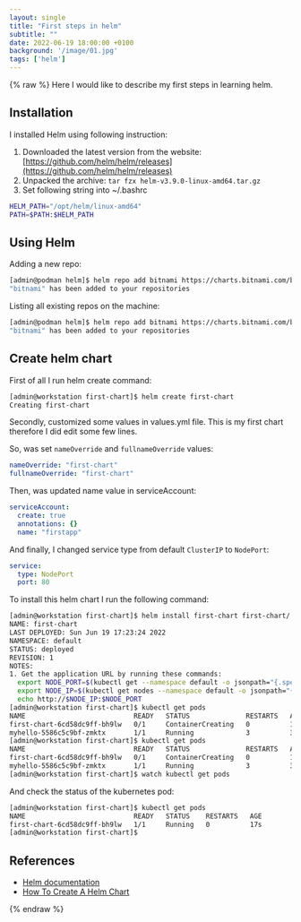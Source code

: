 ```yaml
---
layout: single
title: "First steps in helm"
subtitle: ""
date: 2022-06-19 18:00:00 +0100
background: '/image/01.jpg'
tags: ['helm']
---
```


{% raw %}
Here I would like to describe my first steps in learning helm.  

## Installation

I installed Helm using following instruction:

1. Downloaded the latest version from the website: [https://github.com/helm/helm/releases](https://github.com/helm/helm/releases)
2. Unpacked the archive: ``tar fzx helm-v3.9.0-linux-amd64.tar.gz``
3. Set following string into ~/.bashrc

````bash
HELM_PATH="/opt/helm/linux-amd64"
PATH=$PATH:$HELM_PATH
````

## Using Helm

Adding a new repo:

````bash
[admin@podman helm]$ helm repo add bitnami https://charts.bitnami.com/bitnami
"bitnami" has been added to your repositories
````

Listing all existing repos on the machine: 

````bash
[admin@podman helm]$ helm repo add bitnami https://charts.bitnami.com/bitnami
"bitnami" has been added to your repositories
````


## Create helm chart

First of all I run helm create command:

````bash
[admin@workstation first-chart]$ helm create first-chart
Creating first-chart
````

Secondly, customized some values in values.yml file. This is my first chart therefore I did edit some few lines. 

So, was set ``nameOverride`` and ``fullnameOverride`` values:

````yaml
nameOverride: "first-chart"
fullnameOverride: "first-chart"
````

Then, was updated name value in serviceAccount:

````yaml
serviceAccount:
  create: true
  annotations: {}
  name: "firstapp"
````

And finally, I changed service type from default ``ClusterIP`` to ``NodePort``:

````yaml
service:
  type: NodePort
  port: 80
````

To install this helm chart I run the following command:

````bash
[admin@workstation first-chart]$ helm install first-chart first-chart/ --values first-chart/values.yaml 
NAME: first-chart
LAST DEPLOYED: Sun Jun 19 17:23:24 2022
NAMESPACE: default
STATUS: deployed
REVISION: 1
NOTES:
1. Get the application URL by running these commands:
  export NODE_PORT=$(kubectl get --namespace default -o jsonpath="{.spec.ports[0].nodePort}" services first-chart)
  export NODE_IP=$(kubectl get nodes --namespace default -o jsonpath="{.items[0].status.addresses[0].address}")
  echo http://$NODE_IP:$NODE_PORT
[admin@workstation first-chart]$ kubectl get pods
NAME                           READY   STATUS              RESTARTS   AGE
first-chart-6cd58dc9ff-bh9lw   0/1     ContainerCreating   0          11s
myhello-5586c5c9bf-zmktx       1/1     Running             3          3d
[admin@workstation first-chart]$ kubectl get pods
NAME                           READY   STATUS              RESTARTS   AGE
first-chart-6cd58dc9ff-bh9lw   0/1     ContainerCreating   0          15s
myhello-5586c5c9bf-zmktx       1/1     Running             3          3d
[admin@workstation first-chart]$ watch kubectl get pods
````

And check the status of the kubernetes pod:

````bash
[admin@workstation first-chart]$ kubectl get pods
NAME                           READY   STATUS    RESTARTS   AGE
first-chart-6cd58dc9ff-bh9lw   1/1     Running   0          17s
[admin@workstation first-chart]$ 

````


## References
- [Helm documentation](https://helm.sh/docs)
- [How To Create A Helm Chart](https://phoenixnap.com/kb/create-helm-chart)

{% endraw %}
